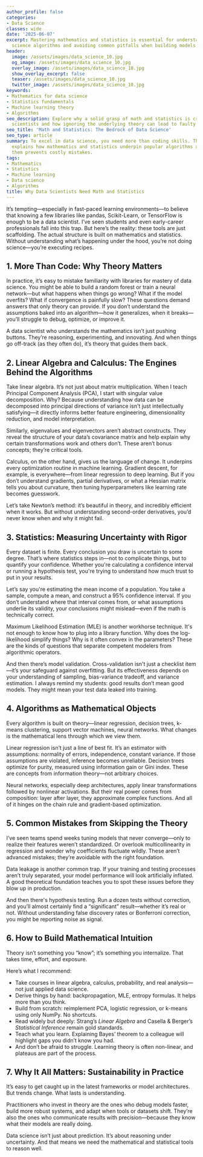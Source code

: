 ```yaml
---
author_profile: false
categories:
- Data Science
classes: wide
date: '2025-06-07'
excerpt: Mastering mathematics and statistics is essential for understanding data
  science algorithms and avoiding common pitfalls when building models.
header:
  image: /assets/images/data_science_10.jpg
  og_image: /assets/images/data_science_10.jpg
  overlay_image: /assets/images/data_science_10.jpg
  show_overlay_excerpt: false
  teaser: /assets/images/data_science_10.jpg
  twitter_image: /assets/images/data_science_10.jpg
keywords:
- Mathematics for data science
- Statistics fundamentals
- Machine learning theory
- Algorithms
seo_description: Explore why a solid grasp of math and statistics is crucial for data
  scientists and how ignoring the underlying theory can lead to faulty models.
seo_title: 'Math and Statistics: The Bedrock of Data Science'
seo_type: article
summary: To excel in data science, you need more than coding skills. This article
  explains how mathematics and statistics underpin popular algorithms and why understanding
  them prevents costly mistakes.
tags:
- Mathematics
- Statistics
- Machine learning
- Data science
- Algorithms
title: Why Data Scientists Need Math and Statistics
---
```


It’s tempting—especially in fast-paced learning environments—to believe that knowing a few libraries like pandas, Scikit-Learn, or TensorFlow is enough to be a data scientist. I’ve seen students and even early-career professionals fall into this trap. But here’s the reality: these tools are just scaffolding. The actual structure is built on mathematics and statistics. Without understanding what’s happening under the hood, you’re not doing science—you’re executing recipes.

## 1. More Than Code: Why Theory Matters

In practice, it’s easy to mistake familiarity with libraries for mastery of data science. You might be able to build a random forest or train a neural network—but what happens when things go wrong? What if the model overfits? What if convergence is painfully slow? These questions demand answers that only theory can provide. If you don’t understand the assumptions baked into an algorithm—how it generalizes, when it breaks—you’ll struggle to debug, optimize, or improve it.

A data scientist who understands the mathematics isn’t just pushing buttons. They’re reasoning, experimenting, and innovating. And when things go off-track (as they often do), it’s theory that guides them back.

## 2. Linear Algebra and Calculus: The Engines Behind the Algorithms

Take linear algebra. It’s not just about matrix multiplication. When I teach Principal Component Analysis (PCA), I start with singular value decomposition. Why? Because understanding how data can be decomposed into principal directions of variance isn't just intellectually satisfying—it directly informs better feature engineering, dimensionality reduction, and model interpretation.

Similarly, eigenvalues and eigenvectors aren’t abstract constructs. They reveal the structure of your data’s covariance matrix and help explain why certain transformations work and others don’t. These aren’t bonus concepts; they’re critical tools.

Calculus, on the other hand, gives us the language of change. It underpins every optimization routine in machine learning. Gradient descent, for example, is everywhere—from linear regression to deep learning. But if you don’t understand gradients, partial derivatives, or what a Hessian matrix tells you about curvature, then tuning hyperparameters like learning rate becomes guesswork.

Let’s take Newton’s method: it’s beautiful in theory, and incredibly efficient when it works. But without understanding second-order derivatives, you’d never know when and why it might fail.

## 3. Statistics: Measuring Uncertainty with Rigor

Every dataset is finite. Every conclusion you draw is uncertain to some degree. That’s where statistics steps in—not to complicate things, but to quantify your confidence. Whether you're calculating a confidence interval or running a hypothesis test, you're trying to understand how much trust to put in your results.

Let’s say you're estimating the mean income of a population. You take a sample, compute a mean, and construct a 95% confidence interval. If you don’t understand where that interval comes from, or what assumptions underlie its validity, your conclusions might mislead—even if the math is technically correct.

Maximum Likelihood Estimation (MLE) is another workhorse technique. It's not enough to know how to plug into a library function. Why does the log-likelihood simplify things? Why is it often convex in the parameters? These are the kinds of questions that separate competent modelers from algorithmic operators.

And then there’s model validation. Cross-validation isn't just a checklist item—it’s your safeguard against overfitting. But its effectiveness depends on your understanding of sampling, bias-variance tradeoff, and variance estimation. I always remind my students: good results don’t mean good models. They might mean your test data leaked into training.

## 4. Algorithms as Mathematical Objects

Every algorithm is built on theory—linear regression, decision trees, k-means clustering, support vector machines, neural networks. What changes is the mathematical lens through which we view them.

Linear regression isn’t just a line of best fit. It’s an estimator with assumptions: normality of errors, independence, constant variance. If those assumptions are violated, inference becomes unreliable. Decision trees optimize for purity, measured using information gain or Gini index. These are concepts from information theory—not arbitrary choices.

Neural networks, especially deep architectures, apply linear transformations followed by nonlinear activations. But their real power comes from composition: layer after layer, they approximate complex functions. And all of it hinges on the chain rule and gradient-based optimization.

## 5. Common Mistakes from Skipping the Theory

I’ve seen teams spend weeks tuning models that never converge—only to realize their features weren’t standardized. Or overlook multicollinearity in regression and wonder why coefficients fluctuate wildly. These aren’t advanced mistakes; they’re avoidable with the right foundation.

Data leakage is another common trap. If your training and testing processes aren’t truly separated, your model performance will look artificially inflated. A good theoretical foundation teaches you to spot these issues before they blow up in production.

And then there's hypothesis testing. Run a dozen tests without correction, and you’ll almost certainly find a “significant” result—whether it’s real or not. Without understanding false discovery rates or Bonferroni correction, you might be reporting noise as signal.

## 6. How to Build Mathematical Intuition

Theory isn’t something you “know”; it’s something you internalize. That takes time, effort, and exposure.

Here’s what I recommend:

- Take courses in linear algebra, calculus, probability, and real analysis—not just applied data science.
- Derive things by hand: backpropagation, MLE, entropy formulas. It helps more than you think.
- Build from scratch: reimplement PCA, logistic regression, or k-means using only NumPy. No shortcuts.
- Read widely but deeply: Strang’s *Linear Algebra* and Casella & Berger’s *Statistical Inference* remain gold standards.
- Teach what you learn. Explaining Bayes’ theorem to a colleague will highlight gaps you didn’t know you had.
- And don’t be afraid to struggle. Learning theory is often non-linear, and plateaus are part of the process.

## 7. Why It All Matters: Sustainability in Practice

It’s easy to get caught up in the latest frameworks or model architectures. But trends change. What lasts is understanding.

Practitioners who invest in theory are the ones who debug models faster, build more robust systems, and adapt when tools or datasets shift. They’re also the ones who communicate results with precision—because they know what their models are really doing.

Data science isn’t just about prediction. It’s about reasoning under uncertainty. And that means we need the mathematical and statistical tools to reason well.
